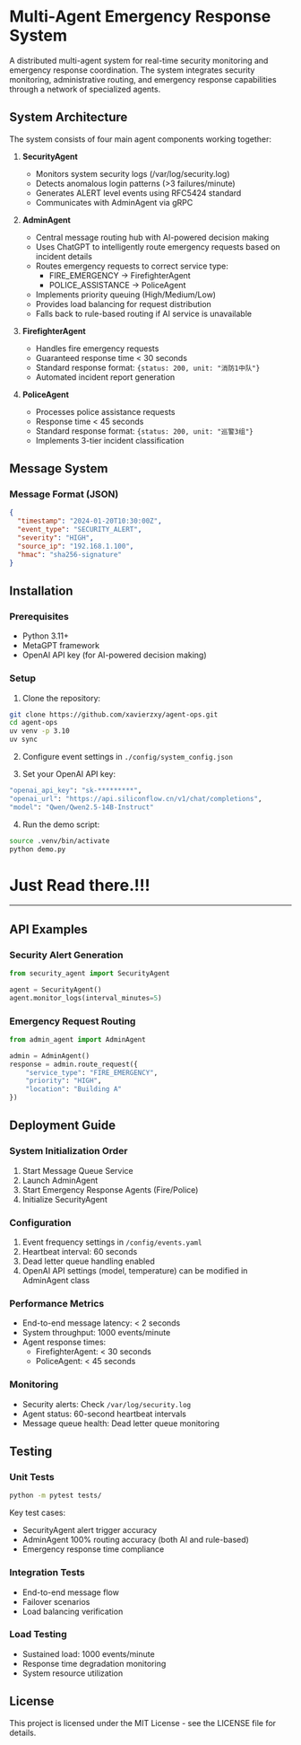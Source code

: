 # Multi-Agent Emergency Response System

A distributed multi-agent system for real-time security monitoring and emergency response coordination. The system integrates security monitoring, administrative routing, and emergency response capabilities through a network of specialized agents.

## System Architecture

The system consists of four main agent components working together:

1. **SecurityAgent**
   - Monitors system security logs (/var/log/security.log)
   - Detects anomalous login patterns (>3 failures/minute)
   - Generates ALERT level events using RFC5424 standard
   - Communicates with AdminAgent via gRPC

2. **AdminAgent**
   - Central message routing hub with AI-powered decision making
   - Uses ChatGPT to intelligently route emergency requests based on incident details
   - Routes emergency requests to correct service type:
     - FIRE_EMERGENCY → FirefighterAgent
     - POLICE_ASSISTANCE → PoliceAgent
   - Implements priority queuing (High/Medium/Low)
   - Provides load balancing for request distribution
   - Falls back to rule-based routing if AI service is unavailable

3. **FirefighterAgent**
   - Handles fire emergency requests
   - Guaranteed response time < 30 seconds
   - Standard response format: `{status: 200, unit: "消防1中队"}`
   - Automated incident report generation

4. **PoliceAgent**
   - Processes police assistance requests
   - Response time < 45 seconds
   - Standard response format: `{status: 200, unit: "巡警3组"}`
   - Implements 3-tier incident classification

## Message System

### Message Format (JSON)
```json
{
  "timestamp": "2024-01-20T10:30:00Z",
  "event_type": "SECURITY_ALERT",
  "severity": "HIGH",
  "source_ip": "192.168.1.100",
  "hmac": "sha256-signature"
}
```

## Installation

### Prerequisites

- Python 3.11+
- MetaGPT framework
- OpenAI API key (for AI-powered decision making)

### Setup

1. Clone the repository:
```bash
git clone https://github.com/xavierzxy/agent-ops.git
cd agent-ops
uv venv -p 3.10
uv sync
```

2. Configure event settings in `./config/system_config.json`

3. Set your OpenAI API key:
```bash
"openai_api_key": "sk-*********",
"openai_url": "https://api.siliconflow.cn/v1/chat/completions",
"model": "Qwen/Qwen2.5-14B-Instruct"
```

4. Run the demo script:
```bash
source .venv/bin/activate
python demo.py
```

# Just Read there.!!!
---

## API Examples

### Security Alert Generation
```python
from security_agent import SecurityAgent

agent = SecurityAgent()
agent.monitor_logs(interval_minutes=5)
```

### Emergency Request Routing
```python
from admin_agent import AdminAgent

admin = AdminAgent()
response = admin.route_request({
    "service_type": "FIRE_EMERGENCY",
    "priority": "HIGH",
    "location": "Building A"
})
```

## Deployment Guide

### System Initialization Order

1. Start Message Queue Service
2. Launch AdminAgent
3. Start Emergency Response Agents (Fire/Police)
4. Initialize SecurityAgent

### Configuration

1. Event frequency settings in `/config/events.yaml`
2. Heartbeat interval: 60 seconds
3. Dead letter queue handling enabled
4. OpenAI API settings (model, temperature) can be modified in AdminAgent class

### Performance Metrics

- End-to-end message latency: < 2 seconds
- System throughput: 1000 events/minute
- Agent response times:
  - FirefighterAgent: < 30 seconds
  - PoliceAgent: < 45 seconds

### Monitoring

- Security alerts: Check `/var/log/security.log`
- Agent status: 60-second heartbeat intervals
- Message queue health: Dead letter queue monitoring

## Testing

### Unit Tests
```bash
python -m pytest tests/
```

Key test cases:
- SecurityAgent alert trigger accuracy
- AdminAgent 100% routing accuracy (both AI and rule-based)
- Emergency response time compliance

### Integration Tests
- End-to-end message flow
- Failover scenarios
- Load balancing verification

### Load Testing
- Sustained load: 1000 events/minute
- Response time degradation monitoring
- System resource utilization

## License

This project is licensed under the MIT License - see the LICENSE file for details.